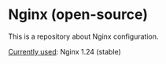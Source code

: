 # Nginx (open-source)

This is a repository about Nginx configuration.

<ins>Currently used</ins>: Nginx 1.24 (stable)
